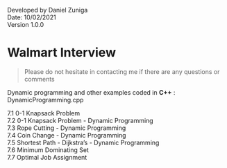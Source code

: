 Developed by Daniel Zuniga\
Date: 10/02/2021\
Version 1.0.0

# Walmart Interview

>Please do not hesitate in contacting me if there are any questions or comments

Dynamic programming and other examples coded in **C++** : DynamicProgramming.cpp

7.1 0-1 Knapsack Problem\
7.2 0-1 Knapsack Problem - Dynamic Programming\
7.3 Rope Cutting - Dynamic Programming\
7.4 Coin Change - Dynamic Programming\
7.5 Shortest Path - Dijkstra’s - Dynamic Programming\
7.6 Minimum Dominating Set\
7.7 Optimal Job Assignment
